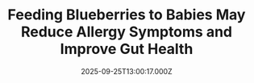 ---
title: "Feeding Blueberries to Babies May Reduce Allergy Symptoms and Improve Gut Health"
date: 2025-09-25T13:00:17.000Z
category: Human Kindness
externalLink: "https://www.goodnewsnetwork.org/feeding-blueberries-to-babies-may-reduce-allergy-symptoms-and-improve-gut-health/"
image: ""
excerpt: "Feeding blueberries to babies may reduce allergy symptoms and improve their gut health, according to new research. The ground-breaking clinical trial shows consuming the fruit early in life can improve immunity and support long-term health. Feeding blueberries to babies as one of their first solid foods may help strengthen their immune systems, reduce allergy symptoms […] The post Feeding Blueberries…"
---